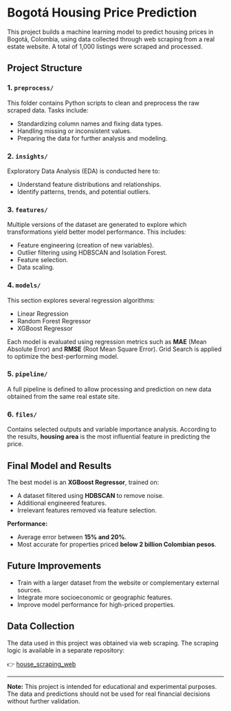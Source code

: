 # Bogotá Housing Price Prediction

This project builds a machine learning model to predict housing prices in Bogotá, Colombia, using data collected through web scraping from a real estate website. A total of 1,000 listings were scraped and processed.

## Project Structure

### 1. `preprocess/`

This folder contains Python scripts to clean and preprocess the raw scraped data. Tasks include:

- Standardizing column names and fixing data types.
- Handling missing or inconsistent values.
- Preparing the data for further analysis and modeling.

### 2. `insights/`

Exploratory Data Analysis (EDA) is conducted here to:

- Understand feature distributions and relationships.
- Identify patterns, trends, and potential outliers.

### 3. `features/`

Multiple versions of the dataset are generated to explore which transformations yield better model performance. This includes:

- Feature engineering (creation of new variables).
- Outlier filtering using HDBSCAN and Isolation Forest.
- Feature selection.
- Data scaling.

### 4. `models/`

This section explores several regression algorithms:

- Linear Regression
- Random Forest Regressor
- XGBoost Regressor

Each model is evaluated using regression metrics such as **MAE** (Mean Absolute Error) and **RMSE** (Root Mean Square Error). Grid Search is applied to optimize the best-performing model.

### 5. `pipeline/`

A full pipeline is defined to allow processing and prediction on new data obtained from the same real estate site.

### 6. `files/`

Contains selected outputs and variable importance analysis. According to the results, **housing area** is the most influential feature in predicting the price.

## Final Model and Results

The best model is an **XGBoost Regressor**, trained on:

- A dataset filtered using **HDBSCAN** to remove noise.
- Additional engineered features.
- Irrelevant features removed via feature selection.

**Performance:**

- Average error between **15% and 20%**.
- Most accurate for properties priced **below 2 billion Colombian pesos**.

## Future Improvements

- Train with a larger dataset from the website or complementary external sources.
- Integrate more socioeconomic or geographic features.
- Improve model performance for high-priced properties.

## Data Collection

The data used in this project was obtained via web scraping. The scraping logic is available in a separate repository:

👉 [house_scraping_web](https://github.com/JohnQuintero08/house_scraping_web)

---

**Note:** This project is intended for educational and experimental purposes. The data and predictions should not be used for real financial decisions without further validation.
